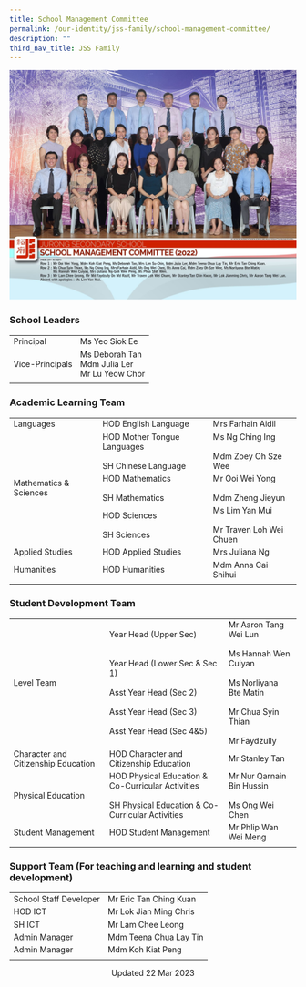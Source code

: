 ```yaml
---
title: School Management Committee
permalink: /our-identity/jss-family/school-management-committee/
description: ""
third_nav_title: JSS Family
---
```

![](/images/School%20Management%20Committee.jpg)

### School Leaders

|  |  |
|---|---|
| Principal | Ms Yeo Siok Ee |
| Vice-Principals | Ms Deborah Tan<br>Mdm Julia Ler<br>Mr Lu Yeow Chor |
| | | 

### Academic Learning Team

|  |  |  |
|---|---|---|
| Languages | HOD English Language | Mrs Farhain Aidil |
|  | HOD Mother Tongue Languages <br><Br> SH Chinese Language | Ms Ng Ching Ing <br><br> Mdm Zoey Oh Sze Wee |
| Mathematics & Sciences | HOD Mathematics <br><br> SH Mathematics | Mr Ooi Wei Yong <br><br> Mdm Zheng Jieyun |
|  | HOD Sciences <br><br> SH Sciences | Ms Lim Yan Mui <br><br> Mr Traven Loh Wei Chuen |
| Applied Studies | HOD Applied Studies | Mrs Juliana Ng |
| Humanities | HOD Humanities | Mdm Anna Cai Shihui |
| | | 

### Student Development Team

|  |  |  |
|---|---|---|
| Level Team | Year Head (Upper Sec) <br><br><br>Year Head (Lower Sec & Sec 1) <br><br> Asst Year Head (Sec 2) <br><br> Asst Year Head (Sec 3) <br><br> Asst Year Head (Sec 4&5) | Mr Aaron Tang Wei Lun <br><br> Ms Hannah Wen Cuiyan <br><br> Ms Norliyana Bte Matin <br><br> Mr Chua Syin Thian <br><Br> Mr Faydzully|
| Character and Citizenship Education | HOD Character and Citizenship Education  | Mr Stanley Tan  |
|  Physical Education | HOD Physical Education & Co-Curricular Activities <br><br> SH Physical Education & Co-Curricular Activities | Mr Nur Qarnain Bin Hussin <br><br>Ms Ong Wei Chen |
| Student Management  | HOD Student Management  | Mr Phlip Wan Wei Meng   |
| | | |

### Support Team (For teaching and learning and student development)

|  |  |
|---|---|
| School Staff Developer | Mr Eric Tan Ching Kuan |
| HOD ICT  | Mr Lok Jian Ming Chris |
|  SH ICT | Mr Lam Chee Leong  |
|  Admin Manager | Mdm Teena Chua Lay Tin |
| Admin Manager | Mdm Koh Kiat Peng |
| | |

<center> Updated 22 Mar 2023 </center>